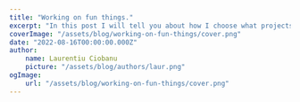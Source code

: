 ```yaml
---
title: "Working on fun things."
excerpt: "In this post I will tell you about how I choose what projects to work on. Spoiler alert: I choose fun over useful"
coverImage: "/assets/blog/working-on-fun-things/cover.png"
date: "2022-08-16T00:00:00.000Z"
author:
    name: Laurentiu Ciobanu
    picture: "/assets/blog/authors/laur.png"
ogImage:
    url: "/assets/blog/working-on-fun-things/cover.png"
---
```


